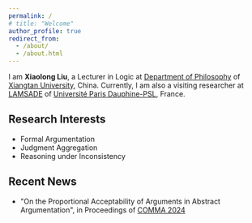 ```yaml
---
permalink: /
# title: "Welcome"
author_profile: true
redirect_from: 
  - /about/
  - /about.html
---
```


I am **Xiaolong Liu**, a Lecturer in Logic at [Department of Philosophy](https://bqsy.xtu.edu.cn/info/1003/2346.htm) of [Xiangtan University](https://en.xtu.edu.cn), China. Currently, I am also a visiting researcher at [LAMSADE](https://www.lamsade.dauphine.fr/en/people/detail-cv/profile/xiaolong-liu.html) of [Université Paris Dauphine-PSL](https://dauphine.psl.eu/en/), France.


## Research Interests
<!-- ====== -->

- Formal Argumentation
- Judgment Aggregation
- Reasoning under Inconsistency

## Recent News
<!-- ====== -->

- "On the Proportional Acceptability of Arguments in Abstract Argumentation", in Proceedings of [COMMA 2024](http://comma2024.krportal.org/program.html)
